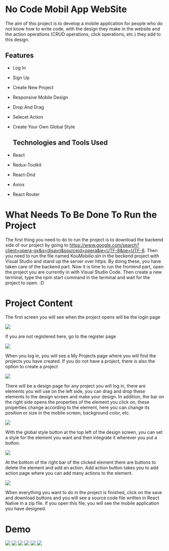 # No Code Mobil App WebSite

The aim of this project is to develop a mobile application for people who do not know how to write code, with the design they make in the website and the action operations (CRUD operations, click operations, etc.) they add to this design.

## Features

- Log In 
- Sign Up
- Create New Project
- Responsive Mobile Design
- Drop And Drag
- Selecet Action
- Create Your Own Global Style

  ## Technologies and Tools Used
  
- React
- Redux-Toolkit
- React-Dnd
- Axios
- React Router
  
# What Needs To Be Done To Run the Project

The first thing you need to do to run the project is to download the backend side of our project by going to https://www.google.com/search?client=opera-gx&q=disayn&sourceid=opera&ie=UTF-8&oe=UTF-8. Then you need to run the file named KouMobilio.sln in the beckend project with Visual Studio and stand up the server over https. 
By doing these, you have taken care of the backend part. Now it is time to run the frontend part, open the project you are currently in with Visual Studio Code. Then create a new terminal, type the npm start command in the terminal and wait for the project to open. :D 
  
# Project Content

The first screen you will see when the project opens will be the login page 

<img src="https://github.com/TopalBugrahan/NoCodeApp/assets/76047788/d17ae937-f1f6-4e59-88c6-561341f53678"/>

If you are not registered here, go to the register page

<img src="https://github.com/TopalBugrahan/NoCodeApp/assets/76047788/2e8bcbe7-17ae-4a08-a27e-abefe0c804f4"/>

When you log in, you will see a My Projects page where you will find the projects you have created. If you do not have a project, there is also the option to create a project

<img src="https://github.com/TopalBugrahan/NoCodeApp/assets/76047788/be507846-36bf-45dd-ad49-fc53ea0fe6b4"/>

There will be a design page for any project you will log in, there are elements you will use on the left side, you can drag and drop these elements to the design screen and make your design. In addition, the bar on the right side opens the properties of the element you click on, these properties change according to the element, here you can change its position or size in the mobile screen, background color, etc.

<img src="https://github.com/TopalBugrahan/NoCodeApp/assets/76047788/bd957d69-a402-4d21-8fd8-39255f04ed63"/>

With the global style button at the top left of the design screen, you can set a style for the element you want and then integrate it wherever you put a button.

<img src="https://github.com/TopalBugrahan/NoCodeApp/assets/76047788/e7425e37-c16d-4088-b41f-0e1fbcc9b5ec"/>

At the bottom of the right bar of the clicked element there are buttons to delete the element and add an action. Add action button takes you to add action page where you can add many actions to the element.

<img src="https://github.com/TopalBugrahan/NoCodeApp/assets/76047788/3d81b190-690b-4571-af2e-8ad214ea1e2f"/>

When everything you want to do in the project is finished, click on the save and download buttons and you will see a source code file written in React Native in a zip file. If you open this file, you will see the mobile application you have designed.



# Demo 

<img src="https://github.com/TopalBugrahan/NoCodeApp/assets/76047788/ecfd4edf-2d4c-4b00-996c-0a7f9e077011"/>


<img src="https://github.com/TopalBugrahan/NoCodeApp/assets/76047788/b603e525-647b-4051-801a-79d5309e37ca"/>


<img src="https://github.com/TopalBugrahan/NoCodeApp/assets/76047788/4b167163-f195-4800-947d-25533e76cd19"/>


<img src="https://github.com/TopalBugrahan/NoCodeApp/assets/76047788/ba150837-87b4-407f-b698-caaef36c849b"/>


<img src="https://github.com/TopalBugrahan/NoCodeApp/assets/76047788/7b751d97-9e9f-4f01-89b1-e07265955aec"/>


<img src="https://github.com/TopalBugrahan/NoCodeApp/assets/76047788/56a2d980-c087-45ff-b02b-a7a44f8be413"/>










